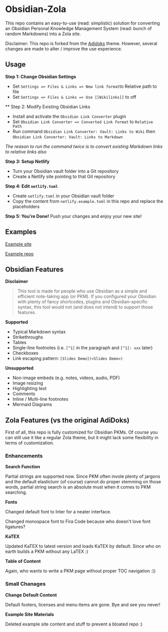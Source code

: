 # Obsidian-Zola

This repo contains an easy-to-use (read: simplistic) solution for converting an Obsidian Personal Knowledge Management System (read: bunch of random Markdowns) into a Zola site.

Disclaimer: This repo is forked from the [Adidoks](https://github.com/aaranxu/adidoks) theme. However, several changes are made to alter / improve the use experience.

## Usage

**Step 1: Change Obsidian Settings**
- Set `Settings => Files & Links => New link format`to Relative path to file
- Set `Settings => Files & Links => Use [[Wikilinks]]` to off

** Step 2: Modify Existing Obsidian Links
- Install and activate the `Obsidian Link Converter` plugin
- Set `Obsidian Link Converter => Converted Link Format` to `Relative Path`
- Run command `Obsidian Link Converter: Vault: Links to Wiki` then `Obsidian Link Converter: Vault: Links to Markdown`

*The reason to run the command twice is to convert existing Markdown links to relative links also*

**Step 3: Setup Netlify**
- Turn your Obsidian vault folder into a Git repository
- Create a Netlify site pointing to that Git repository

**Step 4: Edit `netlify.toml`**
- Create `netlify.toml` in your Obsidian vault folder
- Copy the content from `netlify.example.toml` in this repo and replace the placeholders

**Step 5: You're Done!**
Push your changes and enjoy your new site!

## Examples
[Example site](https://peteryuen.netlify.app/)

[Example repo](https://github.com/ppeetteerrs/obsidian-pkm)

## Obsidian Features

**Disclaimer**

> This tool is made for people who use Obsidian as a simple and efficient note-taking app (or PKM). If you configured your Obsidian with plenty of fancy shortcodes, plugins and Obsidian-specific syntax, this tool would not (and does not intend) to support those features.

**Supported**
- Typical Markdown syntax
- Strikethroughs
- Tables
- Single-line footnotes (i.e. `[^1]` in the paragraph and `[^1]: xxx` later)
- Checkboxes
- Link escaping pattern: `[Slides Demo](<Slides Demo>)`

**Unsupported**

- Non-image embeds (e.g. notes, videos, audio, PDF)
- Image resizing
- Highlighting text
- Comments
- Inline / Multi-line footnotes
- Mermaid Diagrams

## Zola Features (vs the original AdiDoks)

First of all, this repo is fully customized for Obsidian PKMs. Of course you can still use it like a regular Zola theme, but it might lack some flexibility in terms of customization.

### Enhancements

**Search Function**

Partial strings are supported now. Since PKM often invole plenty of jargons and the default elasticlunr (of course) cannot do proper stemming on those words, partial string search is an absolute must when it comes to PKM searching.

**Fonts**

Changed default font to Inter for a neater interface.

Changed monospace font to Fira Code because who doesn't love font ligatures?

**KaTEX**

Updated KaTEX to latest version and loads KaTEX by default. Since who on earth builds a PKM without any LaTEX :)

**Table of Content**

Again, who wants to write a PKM page without proper TOC navigation :))

### Small Chanages

**Change Default Content**

Default footers, licenses and menu items are gone. Bye and see you never!

**Example Site Materials**

Deleted example site content and stuff to prevent a bloated repo :)